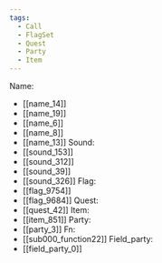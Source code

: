 ```yaml
---
tags:
  - Call
  - FlagSet
  - Quest
  - Party
  - Item
---
```

Name:
- [[name_14]]
- [[name_19]]
- [[name_6]]
- [[name_8]]
- [[name_13]]
Sound:
- [[sound_153]]
- [[sound_312]]
- [[sound_39]]
- [[sound_326]]
Flag:
- [[flag_9754]]
- [[flag_9684]]
Quest:
- [[quest_42]]
Item:
- [[item_851]]
Party:
- [[party_3]]
Fn:
- [[sub000_function22]]
Field_party:
- [[field_party_0]]
